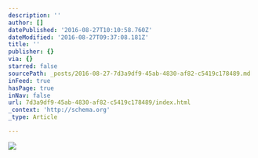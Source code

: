 ```yaml
---
description: ''
author: []
datePublished: '2016-08-27T10:10:58.760Z'
dateModified: '2016-08-27T09:37:08.181Z'
title: ''
publisher: {}
via: {}
starred: false
sourcePath: _posts/2016-08-27-7d3a9df9-45ab-4830-af82-c5419c178489.md
inFeed: true
hasPage: true
inNav: false
url: 7d3a9df9-45ab-4830-af82-c5419c178489/index.html
_context: 'http://schema.org'
_type: Article

---
```

![](https://the-grid-user-content.s3-us-west-2.amazonaws.com/689685da-d1c3-4f36-9730-5e7474493085.jpg)